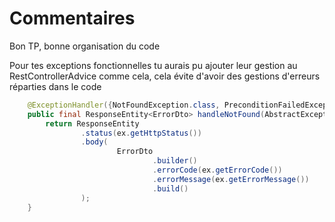 # Commentaires
Bon TP, bonne organisation du code

Pour tes exceptions fonctionnelles tu aurais pu ajouter leur gestion au RestControllerAdvice comme cela, cela évite
d'avoir des gestions d'erreurs réparties dans le code
```java
    @ExceptionHandler({NotFoundException.class, PreconditionFailedException.class})
    public final ResponseEntity<ErrorDto> handleNotFound(AbstractException ex) {
        return ResponseEntity
                .status(ex.getHttpStatus())
                .body(
                        ErrorDto
                                .builder()
                                .errorCode(ex.getErrorCode())
                                .errorMessage(ex.getErrorMessage())
                                .build()
                );
    }
```